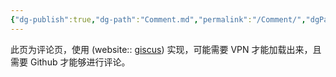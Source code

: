 ```yaml
---
{"dg-publish":true,"dg-path":"Comment.md","permalink":"/Comment/","dgPassFrontmatter":true,"noteIcon":"","created":"2025-05-03T21:31:49.556+08:00","updated":"2025-05-03T21:34:30.158+08:00"}
---
```


此页为评论页，使用 (website:: [giscus](https://giscus.app/)) 实现，可能需要 VPN 才能加载出来，且需要 Github 才能够进行评论。


<script src="https://giscus.app/client.js"
        data-repo="UNLINEARITY/Atlas-of-Control-and-AI"
        data-repo-id="R_kgDOLuyF8A"
        data-category="Q&A"
        data-category-id="DIC_kwDOLuyF8M4Ce0R6"
        data-mapping="title"
        data-strict="0"
        data-reactions-enabled="1"
        data-emit-metadata="0"
        data-input-position="top"
        data-theme="preferred_color_scheme"
        data-lang="en"
        crossorigin="anonymous"
        async>
</script>
